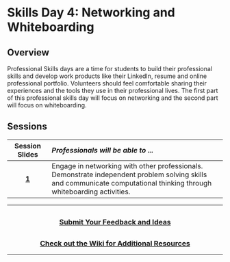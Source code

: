 # Skills Day 4: Networking and Whiteboarding

## Overview

Professional Skills days are a time for students to build their professional skills and develop work products like their LinkedIn, resume and online professional portfolio. Volunteers should feel comfortable sharing their experiences and the tools they use in their professional lives. The first part of this professional skills day will focus on networking and the second part will focus on whiteboarding.

## Sessions

|                                                        Session Slides                                                         | _Professionals will be able to ..._                                                                                                                                        |
| :---------------------------------------------------------------------------------------------------------------------------: | :------------------------------------------------------------------------------------------------------------------------------------------------------------------------- |
| [**1**](https://docs.google.com/presentation/d/1k1nNIi9AR6fMLKa6cwACZ5x8VWnalsh3jDcSCyrJQ7Y/edit#slide=id.g81fbe596eb_0_1354) | Engage in networking with other professionals.<br> Demonstrate independent problem solving skills and communicate computational thinking through whiteboarding activities. |

---

## <h3 align="center"><a href="https://forms.gle/vyAD1HFwXHZMRXrr9">Submit Your Feedback and Ideas</a></h3>

## <h3 align="center"><a href="https://github.com/itscodenation/curriculum-20-21/wiki">Check out the Wiki for Additional Resources</a></h3>

---

